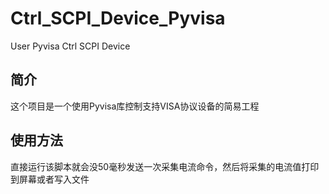 # Ctrl_SCPI_Device_Pyvisa
User Pyvisa Ctrl SCPI Device

## 简介
这个项目是一个使用Pyvisa库控制支持VISA协议设备的简易工程


## 使用方法
直接运行该脚本就会没50毫秒发送一次采集电流命令，然后将采集的电流值打印到屏幕或者写入文件

